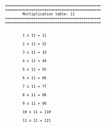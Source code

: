 
    ============================================
    ============================================
            Multiplication table: 11
    ============================================
    ============================================

    
            1 x 11 = 11
        
            2 x 11 = 22
        
            3 x 11 = 33
        
            4 x 11 = 44
        
            5 x 11 = 55
        
            6 x 11 = 66
        
            7 x 11 = 77
        
            8 x 11 = 88
        
            9 x 11 = 99
        
            10 x 11 = 110
        
            11 x 11 = 121
        
    